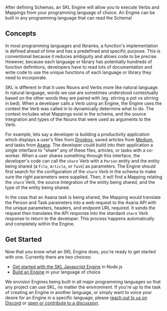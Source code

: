 After defining Schemas, an SKL Engine will allow you to execute Verbs and Mappings from your programming language of choice. An Engine can be built in any programming language that can read the Schema!

## Concepts

In most programming languages and libraries, a function's implementation is defined ahead of time and has a predefined and specific purpose. This is conventional because it reduces ambiguity and allows code to be precise. However, because each language or library has potentially hundreds of function definitions, developers have to read lots of documentation and write code to use the unique functions of each language or library they need to incorporate.

SKL is different in that it uses Nouns and Verbs more like natural language. In natural language, words we use are sometimes understood contextually based on the other words they are paired with (eg. stirring a pot vs stirring in bed). When a developer calls a Verb using an Engine, the Engine uses the context the Verb was called in to dynamically determine what to do. The context includes what Mappings exist in the schema, and the source Integration and types of the Nouns that were used as arguments to the Verb.

For example, lets say a developer is building a productivity application which displays a user's files from [Dropbox](https://www.dropbox.com/), saved articles from [Medium](https://medium.com/), and tasks from [Asana](https://asana.com/). The developer could build into their application a single interface to "share" any of these files, articles, or tasks with a co-worker. When a user shares something through this interface, the developer's code can call the `share` Verb with a `Person` entity and the entity being shared (a `File`, `Article`, or `Task`) as parameters. The Engine should first search for the configuration of the `share` Verb in the schema to make sure the right parameters were supplied. Then, it will find a Mapping relating the `share` Verb, the source Integration of the entity being shared, and the type of the entity being shared.

In the case that an Asana task is being shared, the Mapping would translate the Person and Task parameters into a web request to the Asana API with the unique parameters, headers, and endpoint URL required. It sends the request then translates the API response into the standard `share` Verb response to return to the developer. This process happens automatically and completely within the Engine.

## Get Started

Now that you know what an SKL Engine does, you're ready to get started with one. Currently there are two choices:

- [Get started with the SKL Javascript Engine](./quick-start.md) in Node.js
- [Build an Engine](./build-engine.md) in your language of choice

We envision Engines being built in all major programming languages so that any project can use SKL, no matter the environment. If you're up to the task of creating an Engine in another language, or simply want to voice your desire for an Engine in a specific language, please [reach out to us on Discord](https://discord.gg/stvfSB8kpG?ref=https://github.com/comake/skl-examples) or [open or contribute to a discussion](https://github.com/comake/skl/discussions).


